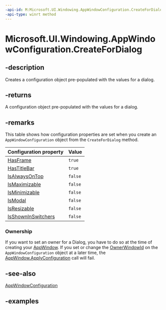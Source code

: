 ```yaml
---
-api-id: M:Microsoft.UI.Windowing.AppWindowConfiguration.CreateForDialog
-api-type: winrt method
---
```


# Microsoft.UI.Windowing.AppWindowConfiguration.CreateForDialog

<!--
public static Microsoft.UI.Windowing.AppWindowConfiguration CreateForDialog ();
-->

## -description

Creates a configuration object pre-populated with the values for a dialog.

## -returns

A configuration object pre-populated with the values for a dialog.

## -remarks

This table shows how configuration properties are set when you create an `AppWindowConfiguration` object from the `CreateForDialog` method.

| Configuration property | Value |
| -- | -- |
| [HasFrame](appwindowconfiguration_hasframe.md) | `true` |
| [HasTitleBar](appwindowconfiguration_hastitlebar.md) | `true` |
| [IsAlwaysOnTop](appwindowconfiguration_isalwaysontop.md) | `false` |
| [IsMaximizable](appwindowconfiguration_ismaximizable.md) | `false` |
| [IsMinimizable](appwindowconfiguration_isminimizable.md) | `false` |
| [IsModal](appwindowconfiguration_ismodal.md) | `false` |
| [IsResizable](appwindowconfiguration_resizable.md) | `false` |
| [IsShownInSwitchers](appwindowconfiguration_isshowninswitchers.md) | `false` |

### Ownership

If you want to set an owner for a Dialog, you have to do so at the time of creating your [AppWindow](appwindow.md). If you set or change the [OwnerWindowId](appwindowconfiguration_ownerwindowid.md) on the `AppWindowConfiguration` object at a later time, the [AppWindow.ApplyConfiguration](appwindow_applyconfiguration_2040805655.md) call will fail.

## -see-also

[AppWindowConfiguration](appwindowconfiguration.md)

## -examples
